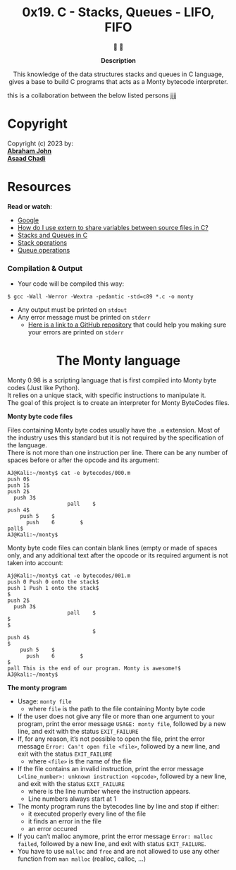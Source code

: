<h1 align="center">
0x19. C - Stacks, Queues - LIFO, FIFO
</h1>

<p align="center">
   📄 🚀
</p>

<p align="center">
  <strong>
   Description
  </strong>
</p>

<p align="center">
 This knowledge of the data structures stacks and queues in C language, gives a base to build C
   programs that acts as a Monty bytecode interpreter.
</p>
<p>
this is a collaboration between the below listed persons jjjj
</p>

# Copyright
Copyright (c) 2023 by:<br>[**Abraham John**](https://github.com/Jabrahamjohn)</br>[**Asaad Chadi**](https://github.com/asaadMXLV)

# Resources
<p><strong>Read or watch</strong>:</p>
<ul>
<li><a href="/rltoken/tn1X658KGumYYq_szFJI5w" title="Google" target="_blank">Google</a> </li>
<li><a href="/rltoken/0KVWTdE8xXy__jUfBfakCw" title="How do I use extern to share variables between source files in C?" target="_blank">How do I use extern to share variables between source files in C?</a></li>
<li><a href="/rltoken/udmomL4F4mF630D2Z-ltqg" title="Stacks and Queues in C" target="_blank">Stacks and Queues in C</a> </li>
<li><a href="/rltoken/fj_-SJXW-pWxgAnstsARoQ" title="Stack operations" target="_blank">Stack operations</a></li>
<li><a href="/rltoken/6Y_GVoIH_rV45xd7w0a9FA" title="Queue operations" target="_blank">Queue operations</a></li>
</ul>

### Compilation &amp; Output
<ul>
<li>Your code will be compiled this way:</li>
</ul>
<pre><code>$ gcc -Wall -Werror -Wextra -pedantic -std=c89 *.c -o monty
</code></pre>
<ul>
<li>Any output must be printed on <code>stdout</code></li>
<li>Any error message must be printed on <code>stderr</code>

<ul>
<li><a href="/rltoken/NUGvCZqs609VjEHeutkICw" title="Here is a link to a GitHub repository" target="_blank">Here is a link to a GitHub repository</a> that could help you making sure your errors are printed on <code>stderr</code></li>
</ul></li>
</ul>
<h1 align="center">The Monty language</h1>
<p>Monty 0.98 is a scripting language that is first compiled into Monty byte codes (Just like Python).<br>It relies on a unique stack, with specific instructions to manipulate it.<br> The goal of this project is to create an interpreter for Monty ByteCodes files.</p>
<p><strong>Monty byte code files</strong></p>
<p>Files containing Monty byte codes usually have the <code>.m</code> extension. Most of the industry uses this standard but it is not required by the specification of the language.<br>
There is not more than one instruction per line. There can be any number of spaces before or after the opcode and its argument:</p>
<pre><code>AJ@Kali:~/monty$ cat -e bytecodes/000.m
push 0$
push 1$
push 2$
  push 3$
                   pall    $
push 4$
    push 5    $
      push    6        $
pall$
AJ@Kali:~/monty$
</code></pre>
<p>Monty byte code files can contain blank lines (empty or made of spaces only, and any additional text after the opcode or its required argument is not taken into account:</p>
<pre><code>Aj@Kali:~/monty$ cat -e bytecodes/001.m
push 0 Push 0 onto the stack$
push 1 Push 1 onto the stack$
$
push 2$
  push 3$
                   pall    $
$
$
                           $
push 4$
$
    push 5    $
      push    6        $
$
pall This is the end of our program. Monty is awesome!$
AJ@kali:~/monty$
</code></pre>
<p><strong>The monty program</strong></p>
<ul>
<li>Usage: <code>monty file</code>

<ul>
<li>where <code>file</code> is the path to the file containing Monty byte code</li>
</ul></li>
<li>If the user does not give any file or more than one argument to your program, print the error message <code>USAGE: monty file</code>, followed by a new line, and exit with the status <code>EXIT_FAILURE</code></li>
<li>If, for any reason, it’s not possible to open the file, print the error message <code>Error: Can't open file &lt;file&gt;</code>, followed by a new line, and exit with the status <code>EXIT_FAILURE</code>

<ul>
<li>where <code>&lt;file&gt;</code> is the name of the file</li>
</ul></li>
<li>If the file contains an invalid instruction, print the error message <code>L&lt;line_number&gt;: unknown instruction &lt;opcode&gt;</code>, followed by a new line, and exit with the status <code>EXIT_FAILURE</code>

<ul>
<li>where <line_number> is the line number where the instruction appears.</line_number></li>
<li>Line numbers always start at 1</li>
</ul></li>
<li>The monty program runs the bytecodes line by line and stop if either:

<ul>
<li>it executed properly every line of the file</li>
<li>it finds an error in the file</li>
<li>an error occured</li>
</ul></li>
<li>If you can’t malloc anymore, print the error message <code>Error: malloc failed</code>, followed by a new line, and exit with status <code>EXIT_FAILURE</code>.</li>
<li>You have to use <code>malloc</code> and <code>free</code> and are not allowed to use any other function from <code>man malloc</code> (realloc, calloc, …)</li>
</ul>